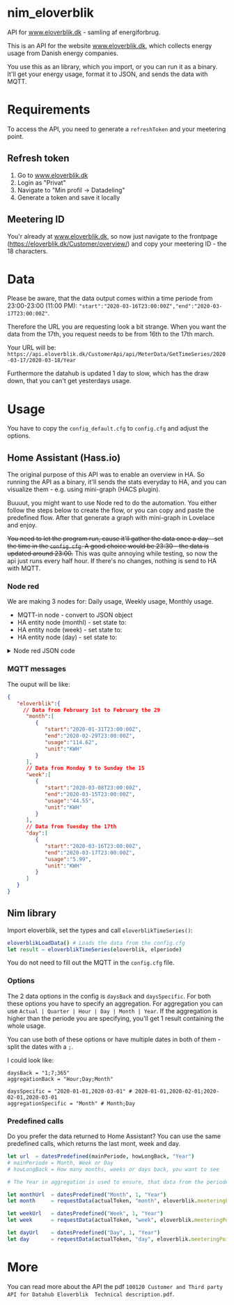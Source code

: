 # nim_eloverblik
API for www.eloverblik.dk - samling af energiforbrug.

This is an API for the website www.eloverblik.dk, which collects energy usage from Danish energy companies.

You use this as an library, which you import, or you can run it as a binary. It'll get your energy usage, format it to JSON, and sends the data with MQTT.

# Requirements
To access the API, you need to generate a `refreshToken` and your meetering point.


## Refresh token
1) Go to www.eloverblik.dk
2) Login as "Privat"
3) Navigate to "Min profil -> Datadeling"
4) Generate a token and save it locally

## Meetering ID
You'r already at www.eloverblik.dk, so now just navigate to the frontpage (https://eloverblik.dk/Customer/overview/) and copy your meetering ID - the 18 characters.

# Data
Please be aware, that the data output comes within a time periode from 23:00-23:00 (11:00 PM): `"start":"2020-03-16T23:00:00Z","end":"2020-03-17T23:00:00Z"`.

Therefore the URL you are requesting look a bit strange. When you want the data from the 17th, you request needs to be from 16th to the 17th march.

Your URL will be: `https://api.eloverblik.dk/CustomerApi/api/MeterData/GetTimeSeries/2020-03-17/2020-03-18/Year`

Furthermore the datahub is updated 1 day to slow, which has the draw down, that you can't get yesterdays usage.


# Usage
You have to copy the `config_default.cfg` to `config.cfg` and adjust the options.


## Home Assistant (Hass.io)
The original purpose of this API was to enable an overview in HA. So running the API as a binary, it'll sends the stats everyday to HA, and you can visualize them - e.g. using mini-graph (HACS plugin).

Buuuut, you might want to use Node red to do the automation. You either follow the steps below to create the flow, or you can copy and paste the predefined flow. After that generate a graph with mini-graph in Lovelace and enjoy.

~~You need to let the program run, cause it'll gather the data once a day - set the time in the `config.cfg`. A good choice would be 23:30 - the data is updated around 23:00.~~ This was quite annoying while testing, so now the api just runs every half hour. If there's no changes, nothing is send to HA with MQTT.


### Node red

We are making 3 nodes for: Daily usage, Weekly usage, Monthly usage.

* MQTT-in node - convert to JSON object
* HA entity node (monthl) - set state to:
* HA entity node (week) - set state to:
* HA entity node (day) - set state to:

<details><summary>Node red JSON code</summary>

```json
[
    {
        "id": "5ea40d22.fd6134",
        "type": "mqtt in",
        "z": "f9f7e30c.acb0a",
        "name": "",
        "topic": "eloverblik",
        "qos": "2",
        "datatype": "json",
        "broker": "6e85e811.77a988",
        "x": 160,
        "y": 220,
        "wires": [
            [
                "875fd707.470408",
                "3f11ef06.a67ae",
                "37c6eb5c.e52be4"
            ]
        ]
    },
    {
        "id": "875fd707.470408",
        "type": "ha-entity",
        "z": "f9f7e30c.acb0a",
        "name": "Eloverblik Month",
        "server": "b95e3a52.453dc8",
        "version": 1,
        "debugenabled": true,
        "outputs": 1,
        "entityType": "sensor",
        "config": [
            {
                "property": "name",
                "value": "eloverblik_month"
            },
            {
                "property": "device_class",
                "value": ""
            },
            {
                "property": "icon",
                "value": ""
            },
            {
                "property": "unit_of_measurement",
                "value": ""
            }
        ],
        "state": "payload.eloverblik.month.0.usage",
        "stateType": "msg",
        "attributes": [
            {
                "property": "start",
                "value": "payload.eloverblik.month.0.start",
                "valueType": "msg"
            },
            {
                "property": "end",
                "value": "payload.eloverblik.month.0.end",
                "valueType": "msg"
            }
        ],
        "resend": true,
        "outputLocation": "",
        "outputLocationType": "none",
        "inputOverride": "allow",
        "x": 450,
        "y": 160,
        "wires": [
            []
        ]
    },
    {
        "id": "3f11ef06.a67ae",
        "type": "ha-entity",
        "z": "f9f7e30c.acb0a",
        "name": "Eloverblik Week",
        "server": "b95e3a52.453dc8",
        "version": 1,
        "debugenabled": true,
        "outputs": 1,
        "entityType": "sensor",
        "config": [
            {
                "property": "name",
                "value": "eloverblik_week"
            },
            {
                "property": "device_class",
                "value": ""
            },
            {
                "property": "icon",
                "value": ""
            },
            {
                "property": "unit_of_measurement",
                "value": ""
            }
        ],
        "state": "payload.eloverblik.week.0.usage",
        "stateType": "msg",
        "attributes": [
            {
                "property": "start",
                "value": "payload.eloverblik.week.0.start",
                "valueType": "msg"
            },
            {
                "property": "end",
                "value": "payload.eloverblik.week.0.end",
                "valueType": "msg"
            }
        ],
        "resend": true,
        "outputLocation": "",
        "outputLocationType": "none",
        "inputOverride": "allow",
        "x": 440,
        "y": 220,
        "wires": [
            []
        ]
    },
    {
        "id": "37c6eb5c.e52be4",
        "type": "ha-entity",
        "z": "f9f7e30c.acb0a",
        "name": "Eloverblik Day",
        "server": "b95e3a52.453dc8",
        "version": 1,
        "debugenabled": true,
        "outputs": 1,
        "entityType": "sensor",
        "config": [
            {
                "property": "name",
                "value": "eloverblik_day"
            },
            {
                "property": "device_class",
                "value": ""
            },
            {
                "property": "icon",
                "value": ""
            },
            {
                "property": "unit_of_measurement",
                "value": ""
            }
        ],
        "state": "payload.eloverblik.day.0.usage",
        "stateType": "msg",
        "attributes": [
            {
                "property": "start",
                "value": "payload.eloverblik.day.0.start",
                "valueType": "msg"
            },
            {
                "property": "end",
                "value": "payload.eloverblik.day.0.end",
                "valueType": "msg"
            }
        ],
        "resend": true,
        "outputLocation": "",
        "outputLocationType": "none",
        "inputOverride": "allow",
        "x": 440,
        "y": 280,
        "wires": [
            []
        ]
    },
    {
        "id": "6e85e811.77a988",
        "type": "mqtt-broker",
        "z": "",
        "name": "Main MQTT",
        "broker": "192.168.1.100",
        "port": "1883",
        "clientid": "noderedmqtt",
        "usetls": false,
        "compatmode": false,
        "keepalive": "60",
        "cleansession": true,
        "birthTopic": "",
        "birthQos": "0",
        "birthPayload": "",
        "closeTopic": "",
        "closeQos": "0",
        "closePayload": "",
        "willTopic": "",
        "willQos": "0",
        "willPayload": ""
    },
    {
        "id": "b95a2a52.433dc8",
        "type": "server",
        "z": "",
        "name": "Home Assistant",
        "legacy": false,
        "addon": true,
        "rejectUnauthorizedCerts": true,
        "ha_boolean": "y|yes|true|on|home|open",
        "connectionDelay": true,
        "cacheJson": true
    }
]
```

</details>

### MQTT messages
The ouput will be like:
```json
{
   "eloverblik":{
     // Data from February 1st to February the 29
      "month":[
         {
            "start":"2020-01-31T23:00:00Z",
            "end":"2020-02-29T23:00:00Z",
            "usage":"114.62",
            "unit":"KWH"
         }
      ],
      // Data from Monday 9 to Sunday the 15
      "week":[
         {
            "start":"2020-03-08T23:00:00Z",
            "end":"2020-03-15T23:00:00Z",
            "usage":"44.55",
            "unit":"KWH"
         }
      ],
      // Data from Tuesday the 17th
      "day":[
         {
            "start":"2020-03-16T23:00:00Z",
            "end":"2020-03-17T23:00:00Z",
            "usage":"5.99",
            "unit":"KWH"
         }
      ]
   }
}
```


## Nim library

Import eloverblik, set the types and call `eloverblikTimeSeries()`:

```nim
eloverblikLoadData() # Loads the data from the config.cfg
let result = eloverblikTimeSeries(eloverblik, elperiode)
```

You do not need to fill out the MQTT in the `config.cfg` file.

### Options

The 2 data options in the config is `daysBack` and `daysSpecific`. For both these options you have to specify an aggregation.
For aggregation you can use `Actual | Quarter | Hour | Day | Month | Year`. If the aggregation is higher than the periode you are specifying, you'll get 1 result containing the whole usage.

You can use both of these options or have multiple dates in both of them - split the dates with a `;`.

I could look like:
```config
daysBack = "1;7;365"
aggregationBack = "Hour;Day;Month"

daysSpecific = "2020-01-01,2020-03-01" # 2020-01-01,2020-02-01;2020-02-01,2020-03-01
aggregationSpecific = "Month" # Month;Day
```

### Predefined calls

Do you prefer the data returned to Home Assistant? You can use the same predefined calls, which returns the last mont, week and day.

```nim
let url  = datesPredefined(mainPeriode, howLongBack, "Year")
# mainPeriode = Month, Week or Day
# howLongBack = How many months, weeks or days back, you want to see
```
```nim
# The Year in aggregation is used to ensure, that data from the periode is used

let monthUrl  = datesPredefined("Month", 1, "Year")
let month     = requestData(actualToken, "month", eloverblik.meeteringPoint, monthUrl)

let weekUrl   = datesPredefined("Week", 1, "Year")
let week      = requestData(actualToken, "week", eloverblik.meeteringPoint, weekUrl)

let dayUrl    = datesPredefined("Day", 1, "Year")
let day       = requestData(actualToken, "day", eloverblik.meeteringPoint, dayUrl)
```

# More
You can read more about the API the pdf `100120 Customer and Third party API for Datahub Eloverblik  Technical description.pdf`.